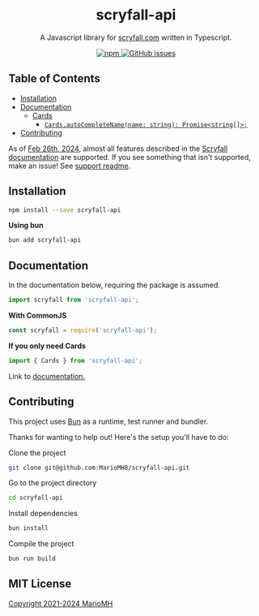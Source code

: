 <h1 align="center">
  scryfall-api
</h1>

<p align="center">
  A Javascript library for <a href='https://scryfall.com/docs/api' target='_blank'>scryfall.com</a> written in Typescript.
</p>

<p align="center">
    <a href="https://www.npmjs.com/package/scryfall-api" rel="nofollow">
        <img src="https://camo.githubusercontent.com/a172c58fbefc7103cb230b872119a85914a463f32958ea9e4e1f3ad9d7e1a100/68747470733a2f2f696d672e736869656c64732e696f2f6e706d2f762f7363727966616c6c2d6170693f7374796c653d666c61742d737175617265" alt="npm" data-canonical-src="https://img.shields.io/npm/v/scryfall-api?style=flat-square" style="max-width: 100%;">
    </a>
    <a href="https://github.com/MarioMH8/scryfall-api">
        <img src="https://camo.githubusercontent.com/93378eea577b6b00f04b1fbfa5dc6871778ff3f6b4de76833a6211d35770f6c4/68747470733a2f2f696d672e736869656c64732e696f2f6769746875622f6973737565732f6d6172696f6d68382f7363727966616c6c2d6170693f7374796c653d666c61742d737175617265" alt="GitHub issues" data-canonical-src="https://img.shields.io/github/issues/mariomh8/scryfall-api?style=flat-square" style="max-width: 100%;">
    </a>
</p>

## Table of Contents

- [Installation](#installation)
- [Documentation](#documentation)
    - [Cards](#cards)
        - [`Cards.autoCompleteName(name: string): Promise<string[]>;` ](#cardsautocompletenamename-string-promisestring-)
- [Contributing](#contributing)

As of [Feb 26th, 2024](./CHANGELOG.md), almost all features described in
the [Scryfall documentation](https://scryfall.com/docs/api) are supported. If you see something that isn't supported,
make an issue! See [support readme](./SUPPORT.md).

## Installation

```bash
npm install --save scryfall-api
```

**Using bun**

```bash
bun add scryfall-api
```

## Documentation

In the documentation below, requiring the package is assumed.

```js
import scryfall from 'scryfall-api';
```


**With CommonJS**

```js
const scryfall = require('scryfall-api');
```

**If you only need Cards**

```js
import { Cards } from 'scryfall-api';
```

Link to [documentation.](./DOCUMENTATION.md)

## Contributing

This project uses [Bun](https://bun.sh) as a runtime, test runner and bundler.

Thanks for wanting to help out! Here's the setup you'll have to do:

Clone the project

```bash
git clone git@github.com:MarioMH8/scryfall-api.git
```

Go to the project directory

```bash
cd scryfall-api
```

Install dependencies

```bash
bun install
```

Compile the project

```bash
bun run build
```

## MIT License

[Copyright 2021-2024 MarioMH](./LICENSE)
